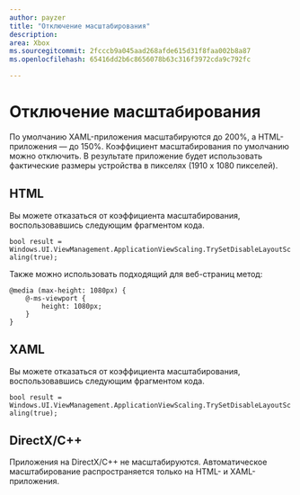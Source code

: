 ```yaml
---
author: payzer
title: "Отключение масштабирования"
description: 
area: Xbox
ms.sourcegitcommit: 2fcccb9a045aad268afde615d31f8faa002b8a87
ms.openlocfilehash: 65416dd2b6c8656078b63c316f3972cda9c792fc

---
```


# Отключение масштабирования   
По умолчанию XAML-приложения масштабируются до 200%, а HTML-приложения — до 150%. Коэффициент масштабирования по умолчанию можно отключить. В результате приложение будет использовать фактические размеры устройства в пикселях (1910 x 1080 пикселей).   
   
## HTML   
Вы можете отказаться от коэффициента масштабирования, воспользовавшись следующим фрагментом кода. 
   
`bool result = Windows.UI.ViewManagement.ApplicationViewScaling.TrySetDisableLayoutScaling(true);` 

Также можно использовать подходящий для веб-страниц метод:   

```   
@media (max-height: 1080px) {   
    @-ms-viewport {   
        height: 1080px;   
    }   
}   
```

## XAML
Вы можете отказаться от коэффициента масштабирования, воспользовавшись следующим фрагментом кода.   
   
`bool result = Windows.UI.ViewManagement.ApplicationViewScaling.TrySetDisableLayoutScaling(true);`   
   
## DirectX/C++   
Приложения на DirectX/C++ не масштабируются. Автоматическое масштабирование распространяется только на HTML- и XAML-приложения.   



<!--HONumber=Jun16_HO4-->


